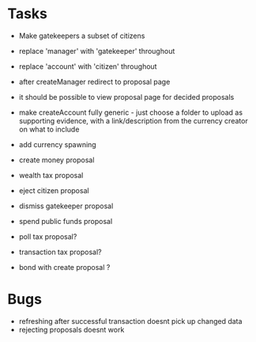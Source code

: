 # Tasks

- Make gatekeepers a subset of citizens
- replace 'manager' with 'gatekeeper' throughout
- replace 'account' with 'citizen' throughout
- after createManager redirect to proposal page
- it should be possible to view proposal page for decided proposals
- make createAccount fully generic - just choose a folder to upload as supporting evidence, with a link/description from the currency creator on what to include
- add currency spawning

- create money proposal
- wealth tax proposal
- eject citizen proposal
- dismiss gatekeeper proposal
- spend public funds proposal

- poll tax proposal?
- transaction tax proposal?

- bond with create proposal ?

# Bugs

- refreshing after successful transaction doesnt pick up changed data
- rejecting proposals doesnt work
